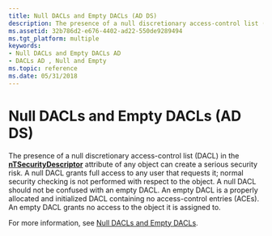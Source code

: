 ```yaml
---
title: Null DACLs and Empty DACLs (AD DS)
description: The presence of a null discretionary access-control list (DACL) in the nTSecurityDescriptor attribute of any object can create a serious security risk.
ms.assetid: 32b786d2-e676-4402-ad22-550de9289494
ms.tgt_platform: multiple
keywords:
- Null DACLs and Empty DACLs AD
- DACLs AD , Null and Empty
ms.topic: reference
ms.date: 05/31/2018
---
```


# Null DACLs and Empty DACLs (AD DS)

The presence of a null discretionary access-control list (DACL) in the [**nTSecurityDescriptor**](/windows/desktop/ADSchema/a-ntsecuritydescriptor) attribute of any object can create a serious security risk. A null DACL grants full access to any user that requests it; normal security checking is not performed with respect to the object. A null DACL should not be confused with an empty DACL. An empty DACL is a properly allocated and initialized DACL containing no access-control entries (ACEs). An empty DACL grants no access to the object it is assigned to.

For more information, see [Null DACLs and Empty DACLs](/windows/desktop/SecAuthZ/null-dacls-and-empty-dacls).

 

 
